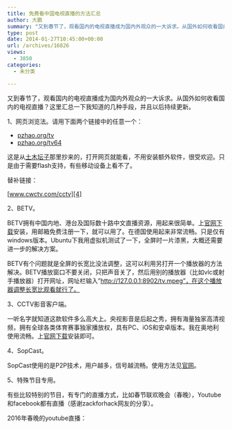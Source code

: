 ```yaml
---
title: 免费看中国电视直播的方法汇总
author: 大鹏
summary: "又到春节了，观看国内的电视直播成为国内外观众的一大诉求。从国外如何收看国内的电视直播？这里汇总一下我知道的几种手段，并且以后持续更新。"
type: post
date: 2014-01-27T10:45:00+00:00
url: /archives/16826
views:
  - 3850
categories:
  - 未分类

---
```

又到春节了，观看国内的电视直播成为国内外观众的一大诉求。从国外如何收看国内的电视直播？这里汇总一下我知道的几种手段，并且以后持续更新。

1、网页浏览法。请用下面两个链接中的任意一个：

  * [pzhao.org/tv][1]
  * [pzhao.org/tv64][2]

这是从[土木坛子][3]那里抄来的，打开网页就能看，不用安装额外软件，很受欢迎。只是由于需要flash支持，有些移动设备上看不了。

替补链接：

[www.cwctv.com/cctv][4]

2、BETV。

BETV拥有中国内地、港台及国际数十路中文直播资源，用起来很简单。上[官网下载][5]安装，用邮箱免费注册一下，就可以用了。在德国使用起来非常流畅。只是仅有windows版本。Ubuntu下我用虚拟机测试了一下，全屏时一片漆黑，大概还需要进一步的解决方案。

BETV有个问题就是全屏的长宽比没法调整，这可以利用另打开一个播放器的方法解决。BETV播放窗口不要关闭，只把声音关了，然后用别的播放器（比如vlc或射手播放器）打开网址，网址栏输入”http://127.0.0.1:8902/tv.mpeg”，在这个播放器调整长宽比观看就行了。

3、CCTV影音客户端。

一听名字就知道这款软件多么高大上。央视影音是后起之秀，拥有海量独家高清视频，拥有全球各类体育赛事独家播放权，具有PC、iOS和安卓版本。我在奥地利使用流畅。上[官网下载][6]安装即可。

4、SopCast。

SopCast使用的是P2P技术，用户越多，信号越流畅。使用方法见[官网][7]。

5、特殊节目专用。

有些比较特别的节目，有专门的直播方式，比如春节联欢晚会（春晚），Youtube和facebook都有直播（感谢zackforhack网友的分享）。

2016年春晚的youtube直播：

 [1]: http://pzhao.org/tv
 [2]: http://pzhao.org/tv64
 [3]: https://tumutanzi.com
 [4]: http://www.cwctv.com/cctv
 [5]: http://www.appnnn.com/topic/app_88.html
 [6]: http://tv.cntv.cn/
 [7]: http://www.sopcast.com/cn/download/
